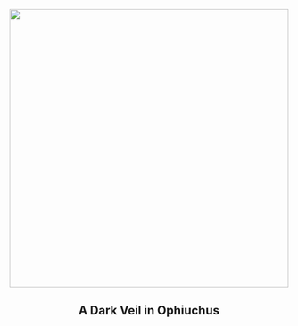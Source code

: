 
<p align="center"><img src="https://apod.nasa.gov/apod/image/2508/DarkVeil_v2p1024.jpeg" width="500" height="500"></p>
<h2 align="center"> A Dark Veil in Ophiuchus </h2>

